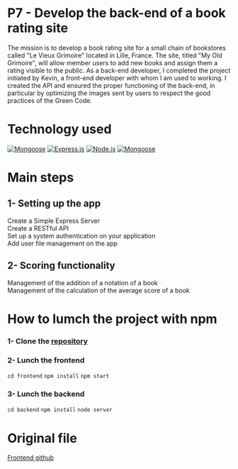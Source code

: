 # P7 - Develop the back-end of a book rating site

The mission is to develop a book rating site for a small chain of bookstores called "Le Vieux Grimoire" located in Lille, France. The site, titled "My Old Grimoire", will allow member users to add new books and assign them a rating visible to the public. As a back-end developer, I completed the project initiated by Kevin, a front-end developer with whom I am used to working. I created the API and ensured the proper functioning of the back-end, in particular by optimizing the images sent by users to respect the good practices of the Green Code.

# Technology used

[![Mongoose](https://user-images.githubusercontent.com/125476287/256743250-87dd13c1-6112-46e0-94c1-b0057a4d457b.png)][1]
[![Express.js](https://user-images.githubusercontent.com/125476287/256747425-53081fd2-752d-4ea7-a7e3-022987e74b37.png)][2]
[![Node.js](https://user-images.githubusercontent.com/125476287/256747496-639d7120-a616-44f1-9acf-9f59725703aa.png)][3]
[![Mongoose](https://user-images.githubusercontent.com/125476287/256747629-7fe05640-5562-4c37-871b-19a1be0cbd07.png)][4]

[1]: https://mongoosejs.com/
[2]: https://expressjs.com/
[3]: https://nodejs.org/en
[4]: https://www.mongodb.com/fr-fr

# Main steps
## 1- Setting up the app
Create a Simple Express Server\
Create a RESTful API\
Set up a system authentication on your application\
Add user file management on the app
## 2- Scoring functionality
Management of the addition of a notation of a book\
Management of the calculation of the average score of a book

# How to lumch the project with npm

### 1- Clone the [repository](https://github.com/Guilly-AU/P7-Mon_vieux_grimoire-MERN_Stack.git)
### 2- Lunch the frontend
`cd frontend`
`npm install`
`npm start`
### 3- Lunch the backend
`cd backend`
`npm install`
`node server`

# Original file

[Frontend github](https://github.com/OpenClassrooms-Student-Center/P7-Dev-Web-livres)
